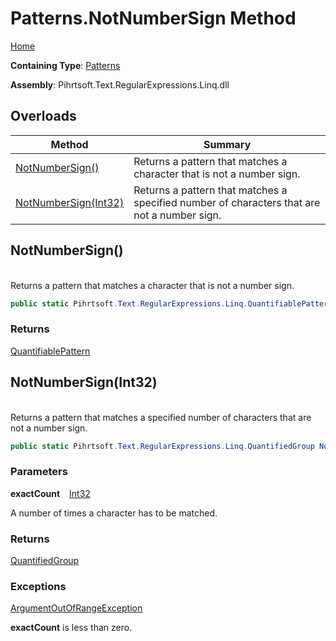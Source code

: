 # Patterns\.NotNumberSign Method

[Home](../../../../../../README.md)

**Containing Type**: [Patterns](../README.md)

**Assembly**: Pihrtsoft\.Text\.RegularExpressions\.Linq\.dll

## Overloads

| Method | Summary |
| ------ | ------- |
| [NotNumberSign()](#Pihrtsoft_Text_RegularExpressions_Linq_Patterns_NotNumberSign) | Returns a pattern that matches a character that is not a number sign\. |
| [NotNumberSign(Int32)](#Pihrtsoft_Text_RegularExpressions_Linq_Patterns_NotNumberSign_System_Int32_) | Returns a pattern that matches a specified number of characters that are not a number sign\. |

## NotNumberSign\(\) <a id="Pihrtsoft_Text_RegularExpressions_Linq_Patterns_NotNumberSign"></a>

\
Returns a pattern that matches a character that is not a number sign\.

```csharp
public static Pihrtsoft.Text.RegularExpressions.Linq.QuantifiablePattern NotNumberSign()
```

### Returns

[QuantifiablePattern](../../QuantifiablePattern/README.md)

## NotNumberSign\(Int32\) <a id="Pihrtsoft_Text_RegularExpressions_Linq_Patterns_NotNumberSign_System_Int32_"></a>

\
Returns a pattern that matches a specified number of characters that are not a number sign\.

```csharp
public static Pihrtsoft.Text.RegularExpressions.Linq.QuantifiedGroup NotNumberSign(int exactCount)
```

### Parameters

**exactCount** &ensp; [Int32](https://docs.microsoft.com/en-us/dotnet/api/system.int32)

A number of times a character has to be matched\.

### Returns

[QuantifiedGroup](../../QuantifiedGroup/README.md)

### Exceptions

[ArgumentOutOfRangeException](https://docs.microsoft.com/en-us/dotnet/api/system.argumentoutofrangeexception)

**exactCount** is less than zero\.

